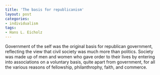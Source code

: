 ```yaml
---
title: 'The basis for republicanism'
layout: post
categories:
- individualism
tags:
- Hans L. Eicholz
---
```


Government of the self was the original basis for republican government, reflecting the view that civil society was much more than politics. Society was made up of men and women who gave order to their lives by entering into associations on a voluntary basis, quite apart from government, for all the various reasons of fellowship, philanthrophy, faith, and commerce.
